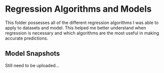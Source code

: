 # Regression Algorithms and Models 

This folder possesses all of the different regression algorithms I was able to apply to datasets and model. This helped me better understand when regression is necessary and which algorithms are the most useful in making accurate predictions.

## Model Snapshots

Still need to be uploaded... 
